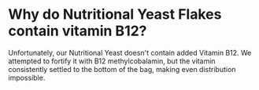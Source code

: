 # Why do Nutritional Yeast Flakes contain vitamin B12?

Unfortunately, our Nutritional Yeast doesn't contain added Vitamin B12. We attempted to fortify it with B12 methylcobalamin, but the vitamin consistently settled to the bottom of the bag, making even distribution impossible.